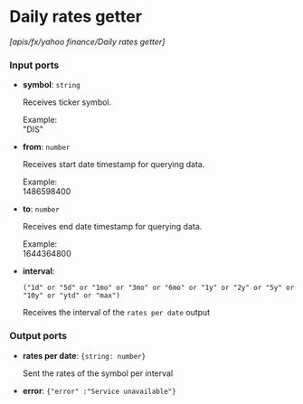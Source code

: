 # Daily rates getter

_[apis/fx/yahoo finance/Daily rates getter]_

### Input ports

* __symbol__: ` string `

    Receives ticker symbol.  
      
    Example:  
    "DIS"  


* __from__: ` number `

    Receives start date timestamp for querying data.  
      
    Example:  
    1486598400  


* __to__: ` number `

    Receives end date timestamp for querying data.  
      
    Example:  
    1644364800  


* __interval__: 
    ```
    ("1d" or "5d" or "1mo" or "3mo" or "6mo" or "1y" or "2y" or "5y" or "10y" or "ytd" or "max")
    ```

    Receives the interval of the `rates per date` output  

### Output ports

* __rates per date__: ` {string: number} `

    Sent the rates of the symbol per interval  


* __error__: ` {"error" :"Service unavailable"} `


